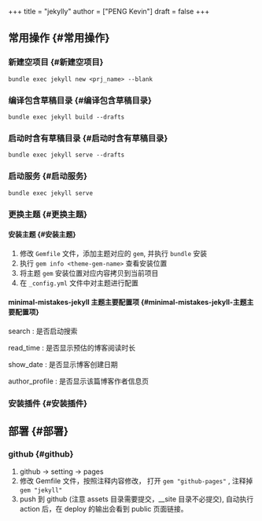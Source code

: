 +++
title = "jekylly"
author = ["PENG Kevin"]
draft = false
+++

## 常用操作 {#常用操作}


### 新建空项目 {#新建空项目}

`bundle exec jekyll new <prj_name> --blank`


### 编译包含草稿目录 {#编译包含草稿目录}

`bundle exec jekyll build --drafts`


### 启动时含有草稿目录 {#启动时含有草稿目录}

`bundle exec jekyll serve --drafts`


### 启动服务 {#启动服务}

`bundle exec jekyll serve`


### 更换主题 {#更换主题}


#### 安装主题 {#安装主题}

1.  修改 `Gemfile` 文件，添加主题对应的 `gem`, 并执行 `bundle` 安装
2.  执行 `gem info <theme-gem-name>` 查看安装位置
3.  将主题 `gem` 安装位置对应内容拷贝到当前项目
4.  在 `_config.yml` 文件中对主题进行配置


#### minimal-mistakes-jekyll 主题主要配置项 {#minimal-mistakes-jekyll-主题主要配置项}

search
: 是否启动搜索

read_time
: 是否显示预估的博客阅读时长

show_date
: 是否显示博客创建日期

author_profile
: 是否显示该篇博客作者信息页


### 安装插件 {#安装插件}


## 部署 {#部署}


### github {#github}

1.  github -&gt; setting -&gt; pages
2.  修改 Gemfile 文件，按照注释内容修改，
    打开 `gem "github-pages"` ,
    注释掉 `gem "jekyll"`
3.  push 到 github (注意 assets 目录需要提交，\__site 目录不必提交), 自动执行 action 后，在
    deploy 的输出会看到 public 页面链接。
